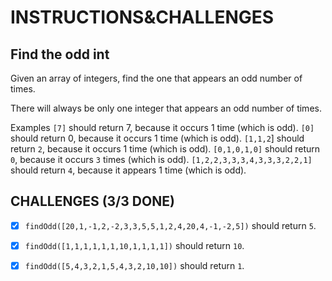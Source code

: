 # INSTRUCTIONS&CHALLENGES

## Find the odd int

Given an array of integers, find the one that appears an odd number of times.

There will always be only one integer that appears an odd number of times.

Examples `[7]` should return 7, because it occurs 1 time (which is odd). `[0]` should return 0, because it occurs 1 time (which is odd). `[1,1,2`] should return `2`, because it occurs 1 time (which is odd). `[0,1,0,1,0]` should return `0`, because it occurs `3` times (which is odd). `[1,2,2,3,3,3,4,3,3,3,2,2,1]` should return `4`, because it appears 1 time (which is odd).

## CHALLENGES (3/3 DONE)

- [x] `findOdd([20,1,-1,2,-2,3,3,5,5,1,2,4,20,4,-1,-2,5])` should return `5`.

- [x] `findOdd([1,1,1,1,1,1,10,1,1,1,1])` should return `10`.

- [x] `findOdd([5,4,3,2,1,5,4,3,2,10,10])` should return `1`.
